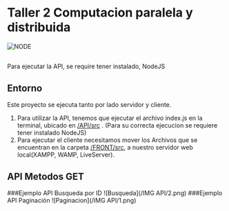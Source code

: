# Taller 2 Computacion paralela y distribuida
![NODE](https://nodejs.org/static/images/logo.svg)
##
Para ejecutar la API, se require tener instalado, NodeJS
## Entorno 
Este proyecto se ejecuta tanto por lado servidor y cliente.
1. Para utilizar la API, tenemos que ejecutar el archivo index.js en la terminal, ubicado en [/API/src](/API/src/) . (Para su correcta ejecucion se requiere tener instalado NodeJS)
2. Para ejecutar el cliente necesitamos mover los Archivos que se encuentran en la carpeta [/FRONT/src](/FRONT/src/), a nuestro servidor web local(XAMPP, WAMP, LiveServer).
## API Metodos GET
###Ejemplo API Busqueda por ID
![Busqueda](/IMG API/2.png)
###Ejemplo API Paginación
![Paginacion](/IMG API/1.png)
